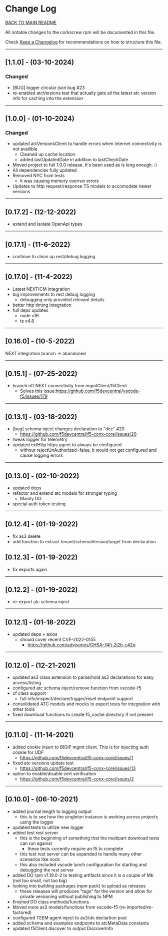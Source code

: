 
# Change Log

[BACK TO MAIN README](README.md)

All notable changes to the corkscrew rpm will be documented in this file.

Check [Keep a Changelog](http://keepachangelog.com/) for recommendations on how to structure this file.

---

## [1.1.0] - (03-10-2024)

### Changed

- [BUG] logger circular json bug #23
- re-enabled atcVersions test that actually gets all the latest atc version info for caching into the extension

---

## [1.0.0] - (01-10-2024)

### Changed

- updated atcVersionsClient to handle errors when internet connectivity is not availible
  - Cleaned up cache location
  - added lastUpdatedDate in addition to lastCheckDate
- Moved project to full 1.0.0 release.  It's been used as is long enough.  :)
- All dependencies fully updated
- Removed NYC from tests
  - it was causing memory overrun errors
- Updates to http request/response TS models to accomodate newer versions

---

## [0.17.2] - (12-12-2022)

- extend and isolate OpenApi types

---

## [0.17.1] - (11-6-2022)

- continue to clean up rest/debug logging

---

## [0.17.0] - (11-4-2022)

- Latest NEXT/CM integration
- big improvements to rest debug logging
  - debugging only provided relevant details
- better http timing integration
- full deps updates
  - node v16
  - ts v4.8

---

## [0.16.0] - (10-5-2022)

NEXT integration branch -> abandoned

---

## [0.15.1] - (07-25-2022)

- branch off NEXT connectivity from mgmtClient/f5Client
  - Solves this issue:<https://github.com/f5devcentral/vscode-f5/issues/179>

---

## [0.13.1] - (03-18-2022)

- [bug] schema inject changes declaration to "dec" #20
  - <https://github.com/f5devcentral/f5-conx-core/issues/20>
- tweak logger for telemetry
- updated extHttp https agent to always be configured
  - without rejectUnAuthorized=false, it would not get configured and cause logging errors

---

## [0.13.0] - (02-10-2022)

- updated deps
- refactor and extend atc models for stronger typing
  - Mainly DO
- special auth token testing

---

## [0.12.4] - (01-19-2022)

- fix as3 delete
- add function to extract tenant/schemaVersion/target from declaration

## [0.12.3] - (01-19-2022)

- fix exports again

---

## [0.12.2] - (01-19-2022)

- re-export atc schema inject

---

## [0.12.1] - (01-18-2022)

- updated deps + axios
  - should cover recent CVE-2022-0155
    - <https://github.com/advisories/GHSA-74fj-2j2h-c42q>

---

## [0.12.0] - (12-21-2021)

- updated as3 class extension to parse/hold as3 declarations for easy access/listing
- configured atc schema inject/remove function from vscode-f5
- cf class support
  - full info/inspect/declare/trigger/reset endpoint support
- consolidated ATC models and mocks to export tests for integration with other tools
- fixed download functions to create f5_cache directory if not present

---

## [0.11.0] - (11-14-2021)

- added cookie insert to BIGIP mgmt client.  This is for injecting auth cookie for UDF
  - <https://github.com/f5devcentral/f5-conx-core/issues/1>
- fixed atc versions update test
  - <https://github.com/f5devcentral/f5-conx-core/issues/13>
- option to enable/disable cert verification
  - <https://github.com/f5devcentral/f5-conx-core/issues/2>

---

## [0.10.0] - (06-10-2021)

- added journal length to logging output
  - this is to see how the singleton instance is working across projects using the logger
- updated tests to utilize new logger
- added test rest server
  - this is the beginning of something that the multipart download tests can run against
    - these tests currently require an f5 to complete
  - this test rest server can be expanded to handle many other scenarios like nock
  - this also included vscode lunch configuration for starting and debugging the rest server
- added DO rpm v1.19.0-2 to testing artifacts since it is a couple of Mb (not too small, not too big)
- looking into building packages (npm pack) to upload as releases
  - these releases will produces "tags" for the version and allow for private versioning without publishing to NPM
- finished DO class methods/functions
- Moved more as3 models/functions from vscode-f5 (re-imported/re-factored)
- configured TEEM agent inject to as3/do declartion post
- added schema and examples endpoints to atcMetaData constants
- updated f5Client.discover to output DiscoverInfo
